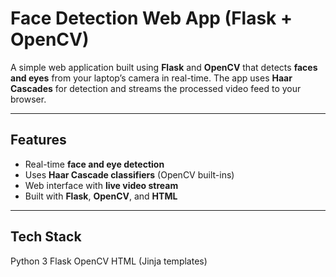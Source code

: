 # Face Detection Web App (Flask + OpenCV)

A simple web application built using **Flask** and **OpenCV** that detects **faces and eyes** from your laptop’s camera in real-time. The app uses **Haar Cascades** for detection and streams the processed video feed to your browser.

---

##  Features

- Real-time **face and eye detection**
- Uses **Haar Cascade classifiers** (OpenCV built-ins)
- Web interface with **live video stream**
- Built with **Flask**, **OpenCV**, and **HTML**

---

## Tech Stack

Python 3
Flask
OpenCV
HTML (Jinja templates)



